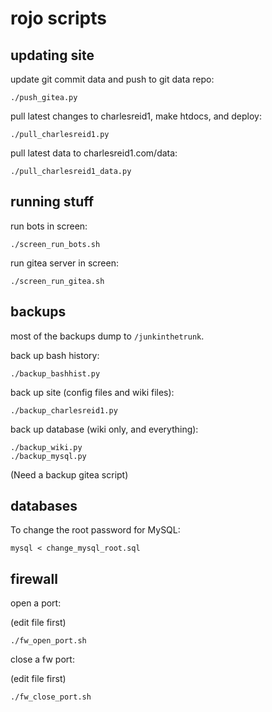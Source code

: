 # rojo scripts

## updating site

update git commit data and push to git data repo:

```
./push_gitea.py
```

pull latest changes to charlesreid1, make htdocs, and deploy:

```
./pull_charlesreid1.py
```

pull latest data to charlesreid1.com/data:

```
./pull_charlesreid1_data.py
```

## running stuff

run bots in screen:

```
./screen_run_bots.sh
```

run gitea server in screen:

```
./screen_run_gitea.sh
```

## backups

most of the backups dump to `/junkinthetrunk`.

back up bash history:

```
./backup_bashhist.py
```

back up site (config files and wiki files):

```
./backup_charlesreid1.py
```

back up database (wiki only, and everything):

```
./backup_wiki.py
./backup_mysql.py
```

(Need a backup gitea script)

## databases

To change the root password for MySQL:

```
mysql < change_mysql_root.sql
```

## firewall

open a port:

(edit file first)

```
./fw_open_port.sh
```

close a fw port:

(edit file first)

```
./fw_close_port.sh
```

